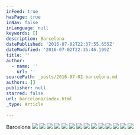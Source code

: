 ```yaml
---
inFeed: true
hasPage: true
inNav: false
inLanguage: null
keywords: []
description: Barcelona
datePublished: '2016-07-02T22:37:55.655Z'
dateModified: '2016-07-02T22:35:46.199Z'
title: ''
author:
  - name: ''
    url: ''
sourcePath: _posts/2016-07-02-barcelona.md
authors: []
publisher: null
starred: false
url: barcelona/index.html
_type: Article

---
```

Barcelona
![](https://the-grid-user-content.s3-us-west-2.amazonaws.com/ef16ed68-a4db-4829-ae19-03e34c5ba3e1.jpg)
![](https://the-grid-user-content.s3-us-west-2.amazonaws.com/60808f31-3d21-4111-8229-2f288edb70e7.jpg)
![](https://imgflo.herokuapp.com/graph/vahj1ThiexotieMo/0994d099f0e1466091bb4cfe563cefa0/croprotate.jpg?cropheight=1441&cropwidth=3600&degrees=0&input=https%3A%2F%2Fthe-grid-user-content.s3-us-west-2.amazonaws.com%2F7fd5914c-5eb6-4731-b7f4-47bb8a1b532e.jpg&x=0&y=0)
![](https://the-grid-user-content.s3-us-west-2.amazonaws.com/9257c4da-3e46-462e-8125-d1b64ff44a47.jpg)
![](https://the-grid-user-content.s3-us-west-2.amazonaws.com/908d23e2-100b-44d5-880b-f9aaef01a9a0.jpg)
![](https://the-grid-user-content.s3-us-west-2.amazonaws.com/bcb71b58-01d0-428f-9951-6fe75337cb0e.jpg)
![](https://the-grid-user-content.s3-us-west-2.amazonaws.com/2a0daab1-021c-4858-a051-34f580224498.jpg)
![](https://the-grid-user-content.s3-us-west-2.amazonaws.com/24f82658-d6a0-48ed-96d9-1418184d8c6d.jpg)
![](https://the-grid-user-content.s3-us-west-2.amazonaws.com/27acd098-a799-4d03-8b60-aa0d468a11f0.jpg)
![](https://the-grid-user-content.s3-us-west-2.amazonaws.com/475be6cc-22e3-42ca-b4a5-ef989f99e20a.jpg)
![](https://the-grid-user-content.s3-us-west-2.amazonaws.com/589bb6b2-c3f1-4ad5-b198-373467d45173.jpg)
![](https://the-grid-user-content.s3-us-west-2.amazonaws.com/f5009409-58cc-4f38-b7a2-c8ebce4bbbbb.jpg)
![](https://the-grid-user-content.s3-us-west-2.amazonaws.com/655fb769-7c46-4497-88c5-2e094f538bfc.jpg)
![](https://imgflo.herokuapp.com/graph/vahj1ThiexotieMo/ecd4eff4e51e49d9482bc57aeae83763/croprotate.jpg?cropheight=1279&cropwidth=3440&degrees=0&input=https%3A%2F%2Fthe-grid-user-content.s3-us-west-2.amazonaws.com%2F09f44d8c-e587-47f2-9cb1-2f8c44d04410.jpg&x=0&y=0)